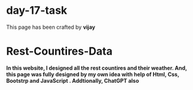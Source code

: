 # day-17-task
This page has been crafted by <b>vijay<b>
# Rest-Countires-Data
In this website, I designed all the rest countires and their weather. And, this page was fully designed by my own idea with help of Html, Css, Bootstrp and JavaScript . Addtionally, ChatGPT also
